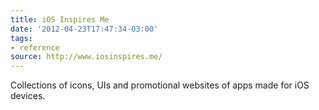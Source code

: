 ```yaml
---
title: iOS Inspires Me
date: '2012-04-23T17:47:34-03:00'
tags:
- reference
source: http://www.iosinspires.me/
---
```

Collections of icons, UIs and promotional websites of apps made for iOS devices.
